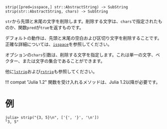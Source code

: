 ```
strip([pred=isspace,] str::AbstractString) -> SubString
strip(str::AbstractString, chars) -> SubString
```

`str`から先頭と末尾の文字を削除します。削除する文字は、`chars`で指定されたものか、関数`pred`が`true`を返すものです。

デフォルトの動作は、先頭と末尾の空白および区切り文字を削除することです。正確な詳細については、[`isspace`](@ref)を参照してください。

オプションの`chars`引数は、削除する文字を指定します。これは単一の文字、ベクター、または文字の集合であることができます。

他に[`lstrip`](@ref)および[`rstrip`](@ref)も参照してください。

!!! compat "Julia 1.2"
    関数を受け入れるメソッドは、Julia 1.2以降が必要です。


# 例

```jldoctest
julia> strip("{3, 5}\n", ['{', '}', '\n'])
"3, 5"
```
